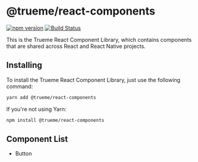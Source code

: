 @trueme/react-components
===
[![npm version](https://badge.fury.io/js/%40trueme%2Freact-components.svg)](https://badge.fury.io/js/%40trueme%2Freact-components) [![Build Status](https://travis-ci.org/trueme-app/trueme-react-components.svg?branch=master)](https://travis-ci.org/trueme-app/trueme-react-components)

This is the Trueme React Component Library, which contains components that are shared across React and React Native projects.

Installing
---
To install the Trueme React Component Library, just use the following command:

```bash
yarn add @trueme/react-components
```

If you're not using Yarn:

```bash
npm install @trueme/react-components
```

Component List
---
* Button
